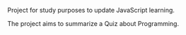 Project for study purposes to update JavaScript learning.

The project aims to summarize a Quiz about Programming.
